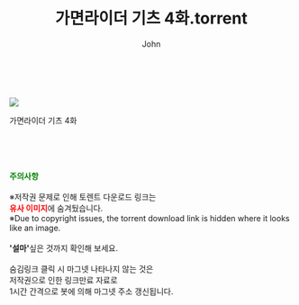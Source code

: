 ﻿---
layout: post
title:  "    가면라이더 기츠 4화.torrent"
author: John
categories: [ 애니/만화 ]
tags: [  ]
image: https://torrentrj55.com/uploadfile/full/67d31904eba7a1db46734101194bdcabd7ae0abe.jpg 
description: "    가면라이더 기츠 4화 torrent 정보 공유"
toc: true
toc_sticky: true
---

<br>
<p><img src="https://torrentrj55.com/uploadfile/full/67d31904eba7a1db46734101194bdcabd7ae0abe.jpg"/></p>
 가면라이더 기츠 4화  
    
<br><br><br>
<p data-ke-size="size16"><b><span style="color: green;">주의사항</span></b><br /><br />※저작권 문제로 인해 토렌트 다운로드 링크는<br /><b><span style="color: red;">유사 이미지</span></b>에 숨겨뒀습니다.<br />※Due to copyright issues, the torrent download link is hidden where it looks like an image.<br /><br /><b>'설마'</b>싶은 것까지 확인해 보세요.<br /><br />숨김링크 클릭 시 마그넷 나타나지 않는 것은<br />저작권으로 인한 링크만료 자료로<br />1시간 간격으로 봇에 의해 마그넷 주소 갱신됩니다.</p>
